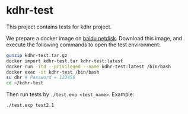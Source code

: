 # kdhr-test
This project contains tests for kdhr project.

We prepare a docker image on [baidu netdisk](https://pan.baidu.com/s/1P24DQjRLry7eFph_gUpR8w?pwd=ruen).
Download this image, and execute the following commands to open the test environment:
```bash
gunzip kdhr-test.tar.gz
docker import kdhr-test.tar kdhr-test:latest
docker run -itd --privileged --name kdhr-test:latest /bin/bash
docker exec -it kdhr-test /bin/bash
su dhr # Password = 123456
cd ~/kdhr-test
```
Then run tests by `./test.exp <test_name>`.
Example:
```bash
./test.exp test2.1
```
